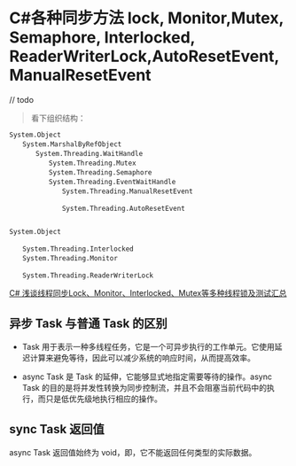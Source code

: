 # C#各种同步方法 lock, Monitor,Mutex, Semaphore, Interlocked, ReaderWriterLock,AutoResetEvent, ManualResetEvent
// todo 
> 看下组织结构：
```Csharp
System.Object
　　System.MarshalByRefObject
　　　　System.Threading.WaitHandle
　　　　　　System.Threading.Mutex
　　　　　　System.Threading.Semaphore
　　　　　　System.Threading.EventWaitHandle
　　　　　　　　System.Threading.ManualResetEvent

　　　　　　　　System.Threading.AutoResetEvent


System.Object

　　System.Threading.Interlocked
　　System.Threading.Monitor

　　System.Threading.ReaderWriterLock

```


[C# 浅谈线程同步Lock、Monitor、Interlocked、Mutex等多种线程锁及测试汇总](https://blog.csdn.net/zunguitiancheng/article/details/122177781)


## 异步 Task 与普通 Task 的区别

- Task 用于表示一种多线程任务，它是一个可异步执行的工作单元。它使用延迟计算来避免等待，因此可以减少系统的响应时间，从而提高效率。

- async Task 是 Task 的延伸，它能够显式地指定需要等待的操作。async Task 的目的是将并发性转换为同步控制流，并且不会阻塞当前代码中的执行，而只是低优先级地执行相应的操作。

## sync Task 返回值

async Task 返回值始终为 void，即，它不能返回任何类型的实际数据。




